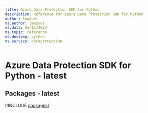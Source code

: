 ```yaml
---
title: Azure Data Protection SDK for Python
description: Reference for Azure Data Protection SDK for Python
author: lmazuel
ms.author: lmazuel
ms.data: 03/15/2023
ms.topic: reference
ms.devlang: python
ms.service: dataprotection
---
```

# Azure Data Protection SDK for Python - latest
## Packages - latest
[!INCLUDE [packages](data-protection-index.md)]